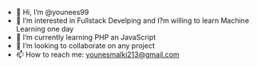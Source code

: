 - 👋 Hi, I’m @younees99
- 👀 I’m interested in Fullstack Develping and I?m willing to learn Machine Learning one day
- 🌱 I’m currently learning PHP an JavaScript
- 💞️ I’m looking to collaborate on any project
- 📫 How to reach me: younesmalki213@gmail.com

<!---
younees99/younees99 is a ✨ special ✨ repository because its `README.md` (this file) appears on your GitHub profile.
You can click the Preview link to take a look at your changes.
--->
